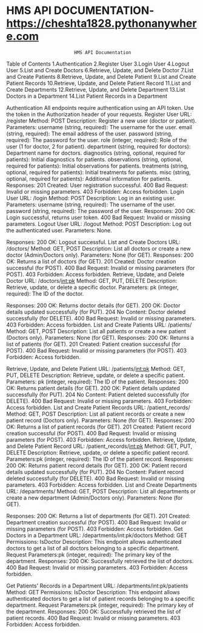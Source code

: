 # HMS API DOCUMENTATION- https://cheshta1828.pythonanywhere.com


                             HMS API Documentation

                             
Table of Contents
1.Authentication
2.Register User
3.Login User
4.Logout User
5.List and Create Doctors
6.Retrieve, Update, and Delete Doctor
7.List and Create Patients
8.Retrieve, Update, and Delete Patient
9.List and Create Patient Records
10.Retrieve, Update, and Delete Patient Record
11.List and Create Departments
12.Retrieve, Update, and Delete Department
13.List Doctors in a Department
14.List Patient Records in a Department

Authentication
All endpoints require authentication using an API token. Use the token in the Authorization header of your requests.
Register User
URL: /register
Method: POST
Description: Register a new user (doctor or patient).
Parameters:
username (string, required): The username for the user.
email (string, required): The email address of the user.
password (string, required): The password for the user.
role (integer, required): Role of the user (1 for doctor, 2 for patient).
department (string, required for doctors): Department name for doctors.
diagnostics (string, optional, required for patients): Initial diagnostics for patients.
observations (string, optional, required for patients): Initial observations for patients.
treatments (string, optional, required for patients): Initial treatments for patients.
misc (string, optional, required for patients): Additional information for patients.
Responses:
201 Created: User registration successful.
400 Bad Request: Invalid or missing parameters.
403 Forbidden: Access forbidden.
Login User
URL: /login
Method: POST
Description: Log in an existing user.
Parameters:
username (string, required): The username of the user.
password (string, required): The password of the user.
Responses:
200 OK: Login successful, returns user token.
400 Bad Request: Invalid or missing parameters.
Logout User
URL: /logout
Method: POST
Description: Log out the authenticated user.
Parameters: None.

Responses:
200 OK: Logout successful.
List and Create Doctors
URL: /doctors/
Method: GET, POST
Description: List all doctors or create a new doctor (Admin/Doctors only).
Parameters: None (for GET).
Responses:
200 OK: Returns a list of doctors (for GET).
201 Created: Doctor creation successful (for POST).
400 Bad Request: Invalid or missing parameters (for POST).
403 Forbidden: Access forbidden.
Retrieve, Update, and Delete Doctor
URL: /doctors/<int:pk>
Method: GET, PUT, DELETE
Description: Retrieve, update, or delete a specific doctor.
Parameters:
pk (integer, required): The ID of the doctor.

Responses:
200 OK: Returns doctor details (for GET).
200 OK: Doctor details updated successfully (for PUT).
204 No Content: Doctor deleted successfully (for DELETE).
400 Bad Request: Invalid or missing parameters.
403 Forbidden: Access forbidden.
List and Create Patients
URL: /patients/
Method: GET, POST
Description: List all patients or create a new patient (Doctors only).
Parameters: None (for GET).
Responses:
200 OK: Returns a list of patients (for GET).
201 Created: Patient creation successful (for POST).
400 Bad Request: Invalid or missing parameters (for POST).
403 Forbidden: Access forbidden.



Retrieve, Update, and Delete Patient
URL: /patients/<int:pk>
Method: GET, PUT, DELETE
Description: Retrieve, update, or delete a specific patient.
Parameters: pk (integer, required): The ID of the patient.
Responses:
200 OK: Returns patient details (for GET).
200 OK: Patient details updated successfully (for PUT).
204 No Content: Patient deleted successfully (for DELETE).
400 Bad Request: Invalid or missing parameters.
403 Forbidden: Access forbidden.
List and Create Patient Records
URL: /patient_records/
Method: GET, POST
Description: List all patient records or create a new patient record (Doctors only).
Parameters: None (for GET).
Responses:
200 OK: Returns a list of patient records (for GET).
201 Created: Patient record creation successful (for POST).
400 Bad Request: Invalid or missing parameters (for POST).
403 Forbidden: Access forbidden.
Retrieve, Update, and Delete Patient Record
URL: /patient_records/<int:pk>
Method: GET, PUT, DELETE
Description: Retrieve, update, or delete a specific patient record.
Parameters:pk (integer, required): The ID of the patient record.
Responses:
200 OK: Returns patient record details (for GET).
200 OK: Patient record details updated successfully (for PUT).
204 No Content: Patient record deleted successfully (for DELETE).
400 Bad Request: Invalid or missing parameters.
403 Forbidden: Access forbidden.
List and Create Departments
URL: /departments/
Method: GET, POST
Description: List all departments or create a new department (Admin/Doctors only).
Parameters: None (for GET).

Responses:
200 OK: Returns a list of departments (for GET).
201 Created: Department creation successful (for POST).
400 Bad Request: Invalid or missing parameters (for POST).
403 Forbidden: Access forbidden.
Get Doctors in a Department
URL: /departments/int:pk/doctors
Method: GET
Permissions: IsDoctor
Description: This endpoint allows authenticated doctors to get a list of all doctors belonging to a specific department.
Request Parameters:pk (integer, required): The primary key of the department.
Responses:
200 OK: Successfully retrieved the list of doctors.
400 Bad Request: Invalid or missing parameters.
403 Forbidden: Access forbidden.



Get Patients' Records in a Department
URL: /departments/int:pk/patients
Method: GET
Permissions: IsDoctor
Description: This endpoint allows authenticated doctors to get a list of patient records belonging to a specific department.
Request Parameters:pk (integer, required): The primary key of the department.
Responses:
200 OK: Successfully retrieved the list of patient records.
400 Bad Request: Invalid or missing parameters.
403 Forbidden: Access forbidden.



